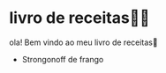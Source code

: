 # livro de receitas:man_cook:

ola! Bem vindo ao meu livro de receitas:wave:

- Strongonoff de frango

 
